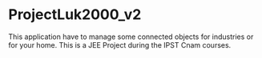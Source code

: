 # ProjectLuk2000_v2
This application have to manage some connected objects for industries or for your home.
This is a JEE Project during the IPST Cnam courses. 
